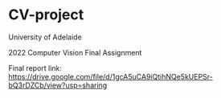 # CV-project

University of Adelaide

2022 Computer Vision Final Assignment

Final report link: https://drive.google.com/file/d/1gcA5uCA9iQtihNQe5kUEPSr-bQ3rDZCb/view?usp=sharing
